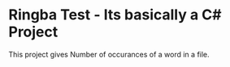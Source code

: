 # Ringba Test - Its basically a C# Project

This project gives Number of occurances of a word in a file.
